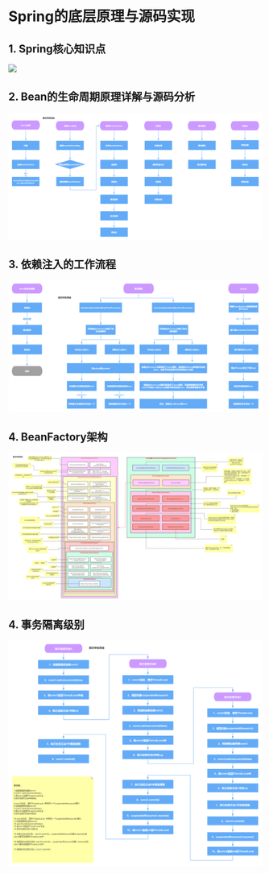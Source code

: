 # Spring的底层原理与源码实现

## 1. Spring核心知识点

![](../images/frame/spring/spring.png)

## 2. Bean的生命周期原理详解与源码分析

![](../images/frame/spring/bean.png)

## 3. 依赖注入的工作流程

![](../images/frame/spring/ioc.png)

## 4. BeanFactory架构

![](../images/frame/spring/beanfactory.png)

## 4. 事务隔离级别

![](../images/frame/spring/transaction.png)

